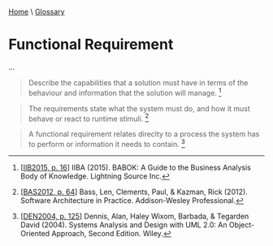 [Home](../../index.html) \ [Glossary](glossary.html)

# Functional Requirement

...  

> Describe the capabilities that a solution must have in terms of the behaviour and information that the solution will manage. [^1]

> The requirements state what the system must do, and how it must behave or react to runtime stimuli. [^2]

> A functional requirement relates direclty to a process the system has to perform or information it needs to contain. [^3]  

[^1]: [[IIB2015, p. 16](../references/books/Babok-A-Guide-to-the-Business-Analysis-Body-of-Knowledge.html)] IIBA (2015). BABOK: A Guide to the Business Analysis Body of Knowledge. Lightning Source Inc.

[^2]: [[BAS2012, p. 64](../references/books/Software-Architecture-in-Practice.html)] Bass, Len, Clements, Paul, & Kazman, Rick (2012). Software Architecture in Practice. Addison-Wesley Professional.

[^3]: [[DEN2004, p. 125](../references/books/Systems-Analysis-and-Design-with-UML-Version-2-0-An-Object-Oriented-Approach.html)] Dennis, Alan, Haley Wixom, Barbada, & Tegarden David (2004). Systems Analysis and Design with UML 2.0: An Object-Oriented Approach, Second Edition. Wiley.  
